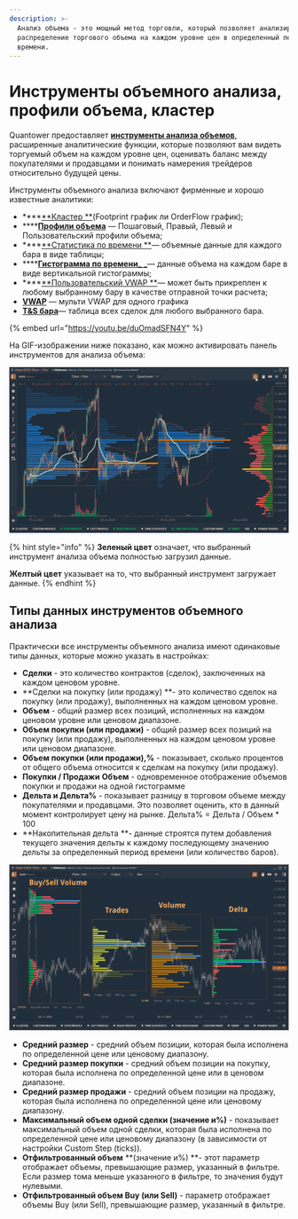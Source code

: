 ```yaml
---
description: >-
  Анализ объема - это мощный метод торговли, который позволяет анализировать
  распределение торгового объема на каждом уровне цен в определенный период
  времени.
---
```


# Инструменты объемного анализа, профили объема, кластер

Quantower предоставляет [**инструменты анализа объемов**](https://www.quantower.com/volumeanalysistools), расширенные аналитические функции, которые позволяют вам видеть торгуемый объем на каждом уровне цен, оценивать баланс между покупателями и продавцами и понимать намерения трейдеров относительно будущей цены.

Инструменты объемного анализа включают фирменные и хорошо известные аналитики:

* ****[**Кластер **](https://help.quantower.com.ru/analytics-panels/chart/volume-analysis-tools/cluster-chart)(Footprint график ли OrderFlow график);
* ****[**Профили объема**](https://help.quantower.com.ru/analytics-panels/chart/volume-analysis-tools/volume-profiles) — Пошаговый, Правый, Левый и Пользовательский профили объема;
* ****[**Статистика по времени **](https://help.quantower.com.ru/analytics-panels/chart/volume-analysis-tools/time-statistics)— объемные данные для каждого бара в виде таблицы;
* ****[**Гистограмма по времени**_ _](https://help.quantower.com.ru/analytics-panels/chart/volume-analysis-tools/time-histogram)— данные объема на каждом баре в виде вертикальной гистограммы;
* ****[**Пользовательский VWAP **](https://help.quantower.com.ru/analytics-panels/chart/anchored-vwap)— может быть прикреплен к любому выбранному бару в качестве отправной точки расчета;
* [**VWAP**](../chart/vwap.md) — мульти VWAP для одного графика
* [**T\&S бара**](https://help.quantower.com/analytics-panels/chart/volume-analysis-tools/historical-time-and-sales)— таблица всех сделок для любого выбранного бара.

{% embed url="https://youtu.be/duOmadSFN4Y" %}

На GIF-изображении ниже показано, как можно активировать панель инструментов для анализа объема:

![Как включить панель инструментов Volume Analysis Tools](../../.gitbook/assets/volume-analysis-tools.gif)

{% hint style="info" %}
**Зеленый цвет** означает, что выбранный инструмент анализа объема полностью загрузил данные.

**Желтый цвет** указывает на то, что выбранный инструмент загружает данные.
{% endhint %}

## Типы данных инструментов объемного анализа

Практически все инструменты объемного анализа имеют одинаковые типы данных, которые можно указать в настройках:

* **Сделки** - это количество контрактов (сделок), заключенных на каждом ценовом уровне.
* **Сделки на покупку (или продажу) **- это количество сделок на покупку (или продажу), выполненных на каждом ценовом уровне.
* **Объем** - общий размер всех позиций, исполненных на каждом ценовом уровне или ценовом диапазоне.
* **Объем покупки (или продажи)** - общий размер всех позиций на покупку (или продажу), выполненных на каждом ценовом уровне или ценовом диапазоне.
* **Объем покупки (или продажи),%** - показывает, сколько процентов от общего объема относится к сделкам на покупку (или продажу).
* **Покупки / Продажи** **Объем** - одновременное отображение объемов покупки и продажи на одной гистограмме
* **Дельта и Дельта%** - показывает разницу в торговом объеме между покупателями и продавцами. Это позволяет оценить, кто в данный момент контролирует цену на рынке. Дельта% = Дельта / Объем \* 100
* **Накопительная дельта **- данные строятся путем добавления текущего значения дельты к каждому последующему значению дельты за определенный период времени (или количество баров).

![Используйте различные типы данных для всех инструментов объемного анализа](../../.gitbook/assets/volume-profiles-data-types.png)

* **Средний размер** - средний объем позиции, которая была исполнена по определенной цене или ценовому диапазону.
* **Средний размер покупки** - средний объем позиции на покупку, которая была исполнена по определенной цене или в ценовом диапазоне.
* **Средний размер продажи** - средний объем позиции на продажу, которая была исполнена по определенной цене или ценовому диапазону.
* **Максимальный объем одной сделки (значение и%)** - показывает максимальный объем одной сделки, которая была исполнена по определенной цене или ценовому диапазону (в зависимости от настройки Custom Step (ticks)).
* **Отфильтрованный объем** **(значение и%) **- этот параметр отображает объемы, превышающие размер, указанный в фильтре. Если размер тома меньше указанного в фильтре, то значения будут нулевыми.
* **Отфильтрованный объем Buy (или Sell)** - параметр отображает объемы Buy (или Sell), превышающие размер, указанный в фильтре.

